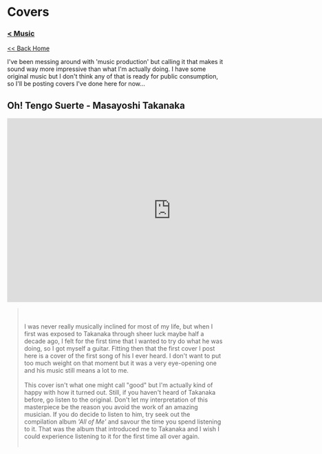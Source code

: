# Covers

### [< Music](../)

[<< Back Home](/..)

I've been messing around with 'music production' but calling it that makes it sound way more impressive than what I'm actually doing. I have some original music but I don't think any of that is ready for public consumption, so I'll be posting covers I've done here for now...

## Oh! Tengo Suerte - Masayoshi Takanaka

<iframe style="border:none" height="427" width="760" src="https://www.youtube.com/embed/sVL8ThvirZY"></iframe>

> <br><br>I was never really musically inclined for most of my life, but when I first was exposed to Takanaka through sheer luck maybe half a decade ago, I felt for the first time that I wanted to try do what he was doing, so I got myself a guitar. Fitting then that the first cover I post here is a cover of the first song of his I ever heard. I don't want to put too much weight on that moment but it was a very eye-opening one and his music still means a lot to me.<br><br>This cover isn't what one might call "good" but I'm actually kind of happy with how it turned out. Still, if you haven't heard of Takanaka before, go listen to the original. Don't let my interpretation of this masterpiece be the reason you avoid the work of an amazing musician. If you do decide to listen to him, try seek out the compilation album _'All of Me'_ and savour the time you spend listening to it. That was the album that introduced me to Takanaka and I wish I could experience listening to it for the first time all over again.<br><br>